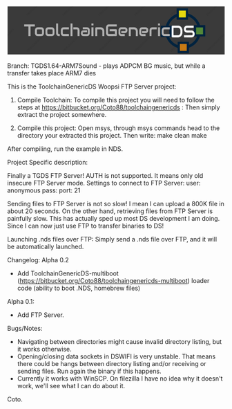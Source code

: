 ![ToolchainGenericDS](img/TGDS-Logo.png)

Branch: TGDS1.64-ARM7Sound - plays ADPCM BG music, but while a transfer takes place ARM7 dies

This is the ToolchainGenericDS Woopsi FTP Server project:

1.	Compile Toolchain:
To compile this project you will need to follow the steps at https://bitbucket.org/Coto88/toolchaingenericds :
Then simply extract the project somewhere.

2.	Compile this project: 
Open msys, through msys commands head to the directory your extracted this project.
Then write:
make clean <enter>
make <enter>

After compiling, run the example in NDS. 

Project Specific description:

Finally a TGDS FTP Server! AUTH is not supported. It means only old insecure FTP Server mode.
Settings to connect to FTP Server:
user: anonymous
pass:
port: 21

Sending files to FTP Server is not so slow! I mean I can upload a 800K file in about 20 seconds. On the other hand, retrieving files from FTP Server is painfully slow.
This has actually sped up most DS development I am doing. Since I can now just use FTP to transfer binaries to DS!

Launching .nds files over FTP:
Simply send a .nds file over FTP, and it will be automatically launched.

Changelog:
Alpha 0.2
- Add ToolchainGenericDS-multiboot (https://bitbucket.org/Coto88/toolchaingenericds-multiboot) loader code (ability to boot .NDS, homebrew files)

Alpha 0.1:
- Add FTP Server.

Bugs/Notes:
- Navigating between directories might cause invalid directory listing, but it works otherwise.
- Opening/closing data sockets in DSWIFI is very unstable. That means there could be hangs between directory listing and/or receiving or sending files. Run again the binary if this happens.
- Currently it works with WinSCP. On filezilla I have no idea why it doesn't work, we'll see what I can do about it.



Coto.